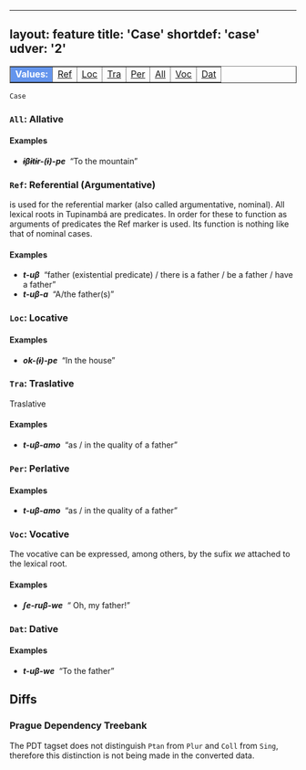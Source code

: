
---
layout: feature
title: 'Case'
shortdef: 'case'
udver: '2'
---

<table class="typeindex" border="1">
<tr>
  <td style="background-color:cornflowerblue;color:white"><strong>Values:</strong> </td>
  <td><a href="#Ref">Ref</a></td>
  <td><a href="#Loc">Loc</a></td>
  <td><a href="#Tra">Tra</a></td>
  <td><a href="#Per">Per</a></td>
  <td><a href="#All">All</a></td>
  <td><a href="#Voc">Voc</a></td>
  <td><a href="#Dat">Dat</a></td>
  

</tr>
</table>

`Case`  


### <a name="All">`All`</a>: Allative 


#### Examples


* _<b>ɨβɨtɨr-(ɨ)-pe</b>&nbsp;_ “To the mountain”



### <a name="Ref">`Ref`</a>: Referential (Argumentative)

is used for the referential marker (also called argumentative, nominal). All lexical roots in Tupinambá are predicates. In order for these to function as arguments of predicates the Ref marker is used. Its function is nothing like that of nominal cases. 


#### Examples

* _<b>t-uβ</b>&nbsp;_ “father (existential predicate) / there is a father / be a father / have a father”
* _<b>t-uβ-a</b>&nbsp;_ “A/the father(s)”
  


### <a name="Loc">`Loc`</a>: Locative


#### Examples

* _<b>ok-(ɨ)-pe</b>&nbsp;_ “In the house”



### <a name="Tra">`Tra`</a>: Traslative

Traslative

#### Examples

* _<b>t-uβ-amo</b>&nbsp;_ “as / in the quality of a father”


### <a name="Per">`Per`</a>: Perlative

#### Examples

* _<b>t-uβ-amo</b>&nbsp;_ “as / in the quality of a father”


### <a name="Voc">`Voc`</a>: Vocative

The vocative can be expressed, among others, by the sufix _we_ attached to the lexical root.

#### Examples

* _<b>ʃe-ruβ-we</b>&nbsp;_ “ Oh, my father!”


### <a name="Dat">`Dat`</a>: Dative

#### Examples

* _<b>t-uβ-we</b>&nbsp;_ “To the father”




## Diffs

### Prague Dependency Treebank

The PDT tagset does not distinguish `Ptan` from `Plur` and `Coll` from `Sing`,
therefore this distinction is not being made in the converted data.
<!-- Interlanguage links updated Pá kvě 14 11:08:29 CEST 2021 -->

